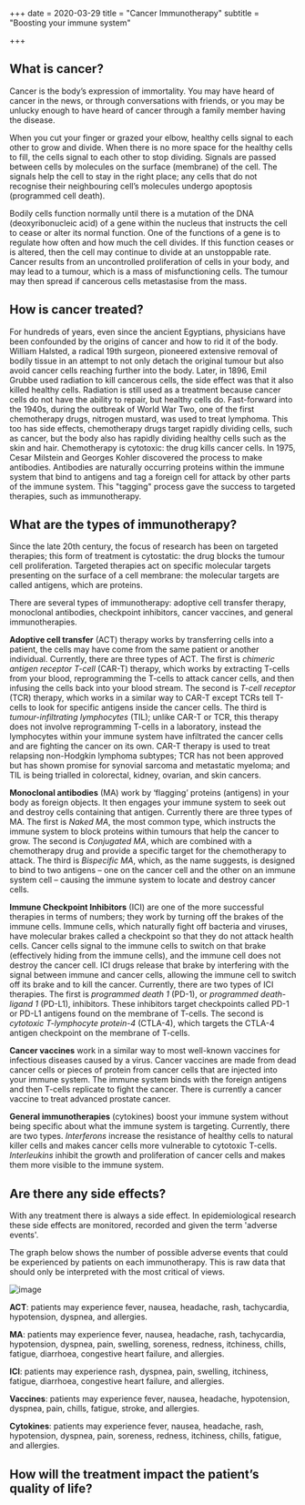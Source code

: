 +++
date = 2020-03-29
title = "Cancer Immunotherapy"
subtitle = "Boosting your immune system"

+++

## **What is cancer?**

Cancer is the body’s expression of immortality. You may have heard of cancer in the news, or through conversations with friends, or you may be unlucky enough to have heard of cancer through a family member having the disease. 

When you cut your finger or grazed your elbow, healthy cells signal to each other to grow and divide. When there is no more space for the healthy cells to fill, the cells signal to each other to stop dividing. Signals are passed between cells by molecules on the surface (membrane) of the cell. The signals help the cell to stay in the right place; any cells that do not recognise their neighbouring cell’s molecules undergo apoptosis (programmed cell death). 

Bodily cells function normally until there is a mutation of the DNA (deoxyribonucleic acid) of a gene within the nucleus that instructs the cell to cease or alter its normal function. One of the functions of a gene is to regulate how often and how much the cell divides. If this function ceases or is altered, then the cell may continue to divide at an unstoppable rate. Cancer results from an uncontrolled proliferation of cells in your body, and may lead to a tumour, which is a mass of misfunctioning cells. The tumour may then spread if cancerous cells metastasise from the mass.


## **How is cancer treated?**

For hundreds of years, even since the ancient Egyptians, physicians have been confounded by the origins of cancer and how to rid it of the body. William Halsted, a radical 19th surgeon, pioneered extensive removal of bodily tissue in an attempt to not only detach the original tumour but also avoid cancer cells reaching further into the body. Later, in 1896, Emil Grubbe used radiation to kill cancerous cells, the side effect was that it also killed healthy cells. Radiation is still used as a treatment because cancer cells do not have the ability to repair, but healthy cells do. Fast-forward into the 1940s, during the outbreak of World War Two, one of the first chemotherapy drugs, nitrogen mustard, was used to treat lymphoma. This too has side effects, chemotherapy drugs target rapidly dividing cells, such as cancer, but the body also has rapidly dividing healthy cells such as the skin and hair. Chemotherapy is cytotoxic: the drug kills cancer cells. In 1975, Cesar Milstein and Georges Kohler discovered the process to make antibodies. Antibodies are naturally occurring proteins within the immune system that bind to antigens and tag a foreign cell for attack by other parts of the immune system. This "tagging" process gave the success to targeted therapies, such as immunotherapy.  

## **What are the types of immunotherapy?**

Since the late 20th century, the focus of research has been on targeted therapies; this form of treatment is cytostatic: the drug blocks the tumour cell proliferation. Targeted therapies act on specific molecular targets presenting on the surface of a cell membrane: the molecular targets are called antigens, which are proteins.

There are several types of immunotherapy: adoptive cell transfer therapy, monoclonal antibodies, checkpoint inhibitors, cancer vaccines, and general immunotherapies. 

**Adoptive cell transfer** (ACT) therapy works by transferring cells into a patient, the cells may have come from the same patient or another individual. Currently, there are three types of ACT. The first is *chimeric antigen receptor T-cell* (CAR-T) therapy, which works by extracting T-cells from your blood, reprogramming the T-cells to attack cancer cells, and then infusing the cells back into your blood stream. The second is *T-cell receptor* (TCR) therapy, which works in a similar way to CAR-T except TCRs tell T-cells to look for specific antigens inside the cancer cells. The third is *tumour-infiltrating lymphocytes* (TIL); unlike CAR-T or TCR, this therapy does not involve reprogramming T-cells in a laboratory, instead the lymphocytes within your immune system have infiltrated the cancer cells and are fighting the cancer on its own. CAR-T therapy is used to treat relapsing non-Hodgkin lymphoma subtypes; TCR has not been approved but has shown promise for synovial sarcoma and metastatic myeloma; and TIL is being trialled in colorectal, kidney, ovarian, and skin cancers.

**Monoclonal antibodies** (MA) work by ‘flagging’ proteins (antigens) in your body as foreign objects. It then engages your immune system to seek out and destroy cells containing that antigen. Currently there are three types of MA. The first is *Naked MA*, the most common type, which instructs the immune system to block proteins within tumours that help the cancer to grow. The second is *Conjugated MA*, which are combined with a chemotherapy drug and provide a specific target for the chemotherapy to attack. The third is *Bispecific MA*, which, as the name suggests, is designed to bind to two antigens – one on the cancer cell and the other on an immune system cell – causing the immune system to locate and destroy cancer cells.

**Immune Checkpoint Inhibitors** (ICI) are one of the more successful therapies in terms of numbers; they work by turning off the brakes of the immune cells. Immune cells, which naturally fight off bacteria and viruses, have molecular brakes called a checkpoint so that they do not attack health cells. Cancer cells signal to the immune cells to switch on that brake (effectively hiding from the immune cells), and the immune cell does not destroy the cancer cell. ICI drugs release that brake by interfering with the signal between immune and cancer cells, allowing the immune cell to switch off its brake and to kill the cancer. Currently, there are two types of ICI therapies. The first is *programmed death 1* (PD-1), or *programmed death-ligand 1* (PD-L1), inhibitors. These inhibitors target checkpoints called PD-1 or PD-L1 antigens found on the membrane of T-cells. The second is *cytotoxic T-lymphocyte protein-4* (CTLA-4), which targets the CTLA-4 antigen checkpoint on the membrane of T-cells.

**Cancer vaccines** work in a similar way to most well-known vaccines for infectious diseases caused by a virus. Cancer vaccines are made from dead cancer cells or pieces of protein from cancer cells that are injected into your immune system. The immune system binds with the foreign antigens and then T-cells replicate to fight the cancer. There is currently a cancer vaccine to treat advanced prostate cancer.

**General immunotherapies** (cytokines) boost your immune system without being specific about what the immune system is targeting. Currently, there are two types. *Interferons* increase the resistance of healthy cells to natural killer cells and makes cancer cells more vulnerable to cytotoxic T-cells. *Interleukins* inhibit the growth and proliferation of cancer cells and makes them more visible to the immune system. 

## **Are there any side effects?**

With any treatment there is always a side effect. In epidemiological research these side effects are monitored, recorded and given the term 'adverse events'.

The graph below shows the number of possible adverse events that could be experienced by patients on each immunotherapy. This is raw data that should only be interpreted with the most critical of views.

![image](https://user-images.githubusercontent.com/33094651/78387281-f7db0a80-75d6-11ea-8ff9-91742e2dad7e.png)


**ACT**: patients may experience fever, nausea, headache, rash, tachycardia, hypotension, dyspnea, and allergies.

**MA**: patients may experience fever, nausea, headache, rash, tachycardia, hypotension, dyspnea, pain, swelling, soreness, redness, itchiness, chills, fatigue, diarrhoea, congestive heart failure, and allergies.

**ICI**: patients may experience rash, dyspnea, pain, swelling, itchiness, fatigue, diarrhoea, congestive heart failure, and allergies.

**Vaccines**: patients may experience fever, nausea, headache, hypotension, dyspnea, pain, chills, fatigue, stroke, and allergies.

**Cytokines**: patients may experience fever, nausea, headache, rash, hypotension, dyspnea, pain, soreness, redness, itchiness, chills, fatigue, and allergies.

## **How will the treatment impact the patient’s quality of life?**




